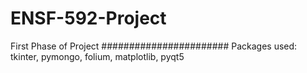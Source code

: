 # ENSF-592-Project
First Phase of Project
#######################
Packages used: tkinter, pymongo, folium, matplotlib, pyqt5
